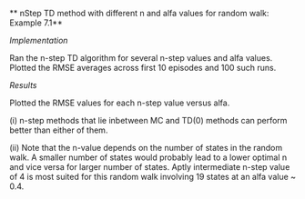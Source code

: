 ** nStep TD method with different n and alfa values for random walk: Example 7.1**

_Implementation_

Ran the n-step TD algorithm for several n-step values and alfa values. Plotted the RMSE averages across first 10 episodes and 100 such runs.

_Results_

Plotted the RMSE values for each n-step value versus alfa.

(i)  n-step methods that lie inbetween MC and TD(0) methods can perform better than either of them. 

(ii) Note that the n-value depends on the number of states in the random walk. A smaller number of states would probably lead to a lower          optimal n and vice versa for larger number of states.
    Aptly intermediate n-step value of 4 is most suited for this random walk involving 19 states at an alfa value ~ 0.4.
